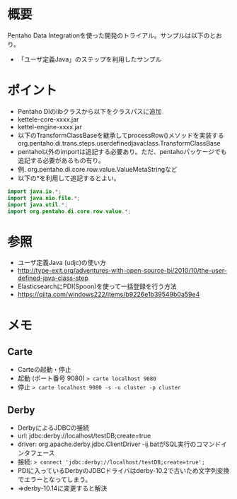 
# 概要
Pentaho Data Integrationを使った開発のトライアル。サンプルは以下のとおり。
- 「ユーザ定義Java」のステップを利用したサンプル


# ポイント
- Pentaho DIのlibクラスから以下をクラスパスに追加
 - kettele-core-xxxx.jar
 - kettel-engine-xxxx.jar
- 以下のTransformClassBaseを継承してprocessRow()メソッドを実装する
 org.pentaho.di.trans.steps.userdefinedjavaclass.TransformClassBase
- pentaho以外のimportは追記する必要あり。ただ、pentahoパッケージでも追記する必要があるもの有り。
 - 例. org.pentaho.di.core.row.value.ValueMetaStringなど
 - 以下の*を利用して追記するとよい。
```java
import java.io.*;
import java.nio.file.*;
import java.util.*;
import org.pentaho.di.core.row.value.*;
```

# 参照
- ユーザ定義Java (udjc)の使い方
 - http://type-exit.org/adventures-with-open-source-bi/2010/10/the-user-defined-java-class-step
- ElasticsearchにPDI(Spoon)を使って一括登録を行う方法
 - https://qiita.com/windows222/items/b9226e1b39549b0a59e4


# メモ
## Carte
- Carteの起動・停止
 - 起動 (ポート番号 9080)
  `> carte localhost 9080`
 - 停止
 `> carte localhost 9080 -s -u cluster -p cluster`

## Derby
- DerbyによるJDBCの接続
 - url: jdbc:derby://localhost/testDB;create=true
 - driver: org.apache.derby.jdbc.ClientDriver
-ij.batがSQL実行のコマンドインタフェース
 - 接続: `> connect 'jdbc:derby://localhost/testDB;create=true';`
- PDIに入っているDerbyのJDBCドライバはderby-10.2で古いため文字列変換でエラーとなってしまう。
 - ⇒derby-10.14に変更すると解決
